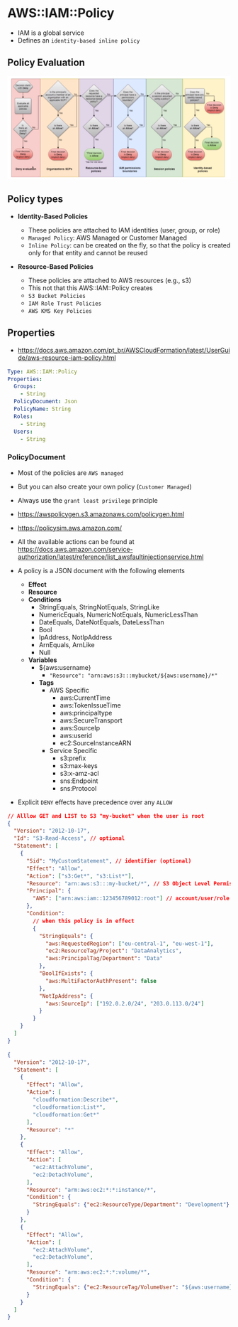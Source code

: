 # AWS::IAM::Policy

- IAM is a global service
- Defines an `identity-based inline policy`

## Policy Evaluation

![Policy Evaluation Logic](.images/iam-policy-evalation-logic.png)

## Policy types

- **Identity-Based Policies**
  - These policies are attached to IAM identities (user, group, or role)
  - `Managed Policy`: AWS Managed or Customer Managed
  - `Inline Policy`: can be created on the fly, so that the policy is created only for that entity and cannot be reused

- **Resource-Based Policies**
  - These policies are attached to AWS resources (e.g., s3)
  - This not that this  AWS::IAM::Policy creates
  - `S3 Bucket Policies`
  - `IAM Role Trust Policies`
  - `AWS KMS Key Policies`

## Properties

- <https://docs.aws.amazon.com/pt_br/AWSCloudFormation/latest/UserGuide/aws-resource-iam-policy.html>

```yaml
Type: AWS::IAM::Policy
Properties:
  Groups:
    - String
  PolicyDocument: Json
  PolicyName: String
  Roles:
    - String
  Users:
    - String
```

### PolicyDocument

- Most of the policies are `AWS managed`
- But you can also create your own policy (`Customer Managed`)
- Always use the `grant least privilege` principle

- <https://awspolicygen.s3.amazonaws.com/policygen.html>
- <https://policysim.aws.amazon.com/>

- All the available actions can be found at <https://docs.aws.amazon.com/service-authorization/latest/reference/list_awsfaultinjectionservice.html>

- A policy is a JSON document with the following elements
  - **Effect**
  - **Resource**
  - **Conditions**
    - StringEquals, StringNotEquals, StringLike
    - NumericEquals, NumericNotEquals, NumericLessThan
    - DateEquals, DateNotEquals, DateLessThan
    - Bool
    - IpAddress, NotIpAddress
    - ArnEquals, ArnLike
    - Null
  - **Variables**
    - ${aws:username}
      - `"Resource": "arn:aws:s3:::mybucket/${aws:username}/*"`
    - **Tags**
      - AWS Specific
        - aws:CurrentTime
        - aws:TokenIssueTime
        - aws:principaltype
        - aws:SecureTransport
        - aws:SourceIp
        - aws:userid
        - ec2:SourceInstanceARN
      - Service Specific
        - s3:prefix
        - s3:max-keys
        - s3:x-amz-acl
        - sns:Endpoint
        - sns:Protocol

- Explicit `DENY` effects have precedence over any `ALLOW`

```json
// Alllow GET and LIST to S3 "my-bucket" when the user is root
{
  "Version": "2012-10-17",
  "Id": "S3-Read-Access", // optional
  "Statement": [
    {
      "Sid": "MyCustomStatement", // identifier (optional)
      "Effect": "Allow",
      "Action": ["s3:Get*", "s3:List*"],
      "Resource": "arn:aws:s3:::my-bucket/*", // S3 Object Level Permission (all files)
      "Principal": {
        "AWS": ["arn:aws:iam::123456789012:root"] // account/user/role this policies applies to
      },
      "Condition":
        // when this policy is in effect
        {
          "StringEquals": {
            "aws:RequestedRegion": ["eu-central-1", "eu-west-1"],
            "ec2:ResourceTag/Project": "DataAnalytics",
            "aws:PrincipalTag/Department": "Data"
          },
          "BoolIfExists": {
            "aws:MultiFactorAuthPresent": false
          },
          "NotIpAddress": {
            "aws:SourceIp": ["192.0.2.0/24", "203.0.113.0/24"]
          }
        }
    }
  ]
}
```

```json
{
  "Version": "2012-10-17",
  "Statement": [
    {
      "Effect": "Allow",
      "Action": [
        "cloudformation:Describe*",
        "cloudformation:List*",
        "cloudformation:Get*"
      ],
      "Resource": "*"
    },
    {
      "Effect": "Allow",
      "Action": [
        "ec2:AttachVolume",
        "ec2:DetachVolume",
      ],
      "Resource": "arm:aws:ec2:*:*:instance/*",
      "Condition": {
        "StringEquals": {"ec2:ResourceType/Department": "Development"}
      }
    },
    {
      "Effect": "Allow",
      "Action": [
        "ec2:AttachVolume",
        "ec2:DetachVolume",
      ],
      "Resource": "arm:aws:ec2:*:*:volume/*",
      "Condition": {
        "StringEquals": {"ec2:ResourceTag/VolumeUser": "${aws:username}"}
      }
    }
  ]
}
```
